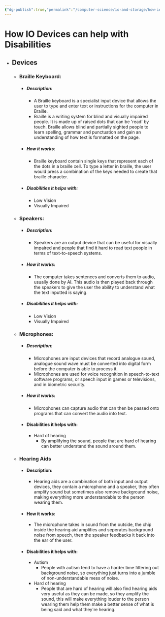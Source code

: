 ```yaml
---
{"dg-publish":true,"permalink":"/computer-science/io-and-storage/how-io-devices-help-with-disabilities/","dgHomeLink":true,"dgPassFrontmatter":false}
---
```



# How IO Devices can help with Disabilities
- ## Devices
	- ### Braille Keyboard:
		- ##### Description:
			- A Braille keyboard is a specialist input device that allows the user to type and enter text or instructions for the computer in Braille.
			- Braille is a writing system for blind and visually impaired people. It is made up of raised dots that can be 'read' by touch. Braille allows blind and partially sighted people to learn spelling, grammar and punctuation and gain an understanding of how text is formatted on the page.
		- ##### How it works:
			- Braille keyboard contain single keys that represent each of the dots in a braille cell. To type a letter in braille, the user would press a combination of the keys needed to create that braille character.
		- ##### Disabilities it helps with:
			- Low Vision
			- Visually Impaired

	- ### Speakers:
		- ##### Description:
			- Speakers are an output device that can be useful for visually impaired and people that find it hard to read text people in terms of text-to-speech systems.
		- ##### How it works:
			- The computer takes sentences and converts them to audio, usually done by AI. This audio is then played back through the speakers to give the user the ability to understand what the text inputted is saying.
		- ##### Disabilities it helps with:
			- Low Vision
			- Visually Impaired

	- ### Microphones:
		- ##### Description:
			- Microphones are input devices that record analogue sound, analogue sound wave must be converted into digital form before the computer is able to process it.
			- Microphones are used for voice recognition in speech-to-text software programs, or speech input in games or televisions, and in biometric security.
		- ##### How it works:
			- Microphones can capture audio that can then be passed onto programs that can convert the audio into text.
		- #### Disabilities it helps with:
			- Hard of hearing
				- By amplifying the sound, people that are hard of hearing can better understand the sound around them.

	- ### Hearing Aids
		- #### Description:
			- Hearing aids are a combination of both input and output devices, they contain a microphone and a speaker, they often amplify sound but sometimes also remove background noise, making everything more understandable to the person wearing them.
		- #### How it works:
			- The microphone takes in sound from the outside, the chip inside the hearing aid amplifies and seperates background noise from speech, then the speaker feedbacks it back into the ear of the user.
		- #### Disabilities it helps with:
			- Autism
				- People with autism tend to have a harder time filtering out background noise, so everything just turns into a jumble of non-understandable mess of noise.
			- Hard of hearing
				- People that are hard of hearing will also find hearing aids very useful as they can be made, so they amplify the sound, this will make everything louder to the person wearing them help them make a better sense of what is being said and what they're hearing.
